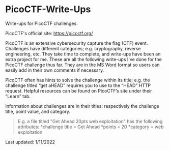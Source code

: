 # PicoCTF-Write-Ups
Write-ups for PicoCTF challenges.

PicoCTF's official site: https://picoctf.org/

PicoCTF is an extensive cybersecurity capture the flag (CTF) event.
Challenges have different categories; e.g. cryptography, reverse engineering, etc.
They take time to complete, and write-ups have been an extra project for me.
These are all the following write-ups I've done for the PicoCTF challenge thus far.
They are in the MS Word format so users can easily add in their own comments if necessary.

PicoCTF often has hints to solve the challenge within its title; e.g. the challenge titled “get aHEAD” requires you to use to the “HEAD” HTTP request.  Helpful resources can be found on PicoCTF’s site under their “Learn” tab.

Information about challenges are in their titles: respectively the challenge title, point value, and category.
>E.g. a file titled "Get Ahead 20pts web exploitation" has the following attributes:
	*challenge title = Get Ahead
	*points = 20
	*category = web exploitation

Last updated: 1/11/2022

